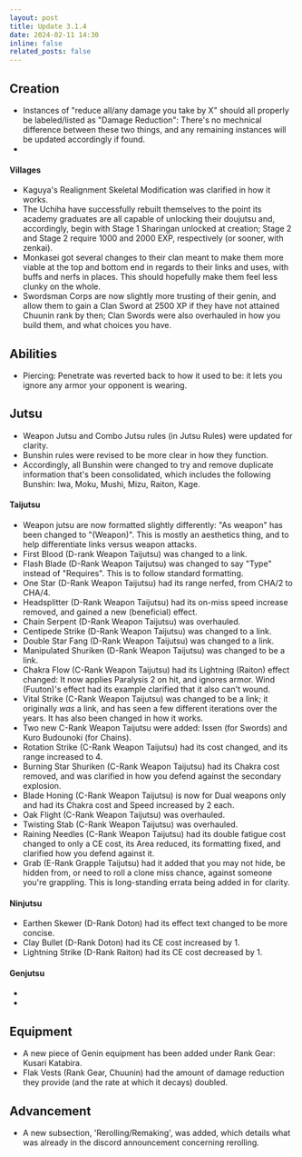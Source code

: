 ```yaml
---
layout: post
title: Update 3.1.4
date: 2024-02-11 14:30
inline: false
related_posts: false
---
```


## Creation
 - Instances of "reduce all/any damage you take by X" should all properly be labeled/listed as "Damage Reduction": There's no mechnical difference between these two things, and any remaining instances will be updated accordingly if found.
 - 

#### Villages
 - Kaguya's Realignment Skeletal Modification was clarified in how it works.
 - The Uchiha have successfully rebuilt themselves to the point its academy graduates are all capable of unlocking their doujutsu and, accordingly, begin with Stage 1 Sharingan unlocked at creation; Stage 2 and Stage 2 require 1000 and 2000 EXP, respectively (or sooner, with zenkai).
 - Monkasei got several changes to their clan meant to make them more viable at the top and bottom end in regards to their links and uses, with buffs and nerfs in places.  This should hopefully make them feel less clunky on the whole.
 - Swordsman Corps are now slightly more trusting of their genin, and allow them to gain a Clan Sword at 2500 XP if they have not attained Chuunin rank by then; Clan Swords were also overhauled in how you build them, and what choices you have.

## Abilities
 - Piercing: Penetrate was reverted back to how it used to be: it lets you ignore any armor your opponent is wearing.

## Jutsu
 - Weapon Jutsu and Combo Jutsu rules (in Jutsu Rules) were updated for clarity.
 - Bunshin rules were revised to be more clear in how they function.
 - Accordingly, all Bunshin were changed to try and remove duplicate information that's been consolidated, which includes the following Bunshin: Iwa, Moku, Mushi, Mizu, Raiton, Kage.

#### Taijutsu
 - Weapon jutsu are now formatted slightly differently: "As weapon" has been changed to "(Weapon)".  This is mostly an aesthetics thing, and to help differentiate links versus weapon attacks.
 - First Blood (D-rank Weapon Taijutsu) was changed to a link.
 - Flash Blade (D-Rank Weapon Taijutsu) was changed to say "Type" instead of "Requires". This is to follow standard formatting.
 - One Star (D-Rank Weapon Taijutsu) had its range nerfed, from CHA/2 to CHA/4.
 - Headsplitter (D-Rank Weapon Taijutsu) had its on-miss speed increase removed, and gained a new (beneficial) effect.
 - Chain Serpent (D-Rank Weapon Taijutsu) was overhauled.
 - Centipede Strike (D-Rank Weapon Taijutsu) was changed to a link.
 - Double Star Fang (D-Rank Weapon Taijutsu) was changed to a link.
 - Manipulated Shuriken (D-Rank Weapon Taijutsu) was changed to be a link.
 - Chakra Flow (C-Rank Weapon Taijutsu) had its Lightning (Raiton) effect changed: It now applies Paralysis 2 on hit, and ignores armor.  Wind (Fuuton)'s effect had its example clarified that it also can't wound.
 - Vital Strike (C-Rank Weapon Taijutsu) was changed to be a link; it originally *was* a link, and has seen a few different iterations over the years. It has also been changed in how it works.
 - Two new C-Rank Weapon Taijutsu were added: Issen (for Swords) and Kuro Budounoki (for Chains).
 - Rotation Strike (C-Rank Weapon Taijutsu) had its cost changed, and its range increased to 4.
 - Burning Star Shuriken (C-Rank Weapon Taijutsu) had its Chakra cost removed, and was clarified in how you defend against the secondary explosion.
 - Blade Honing (C-Rank Weapon Taijutsu) is now for Dual weapons only and had its Chakra cost and Speed increased by 2 each.
 - Oak Flight (C-Rank Weapon Taijutsu) was overhauled. 
 - Twisting Stab (C-Rank Weapon Taijutsu) was overhauled.
 - Raining Needles (C-Rank Weapon Taijutsu) had its double fatigue cost changed to only a CE cost, its Area reduced, its formatting fixed, and clarified how you defend against it.
  - Grab (E-Rank Grapple Taijutsu) had it added that you may not hide, be hidden from, or need to roll a clone miss chance, against someone you're grappling.  This is long-standing errata being added in for clarity.


#### Ninjutsu 
 - Earthen Skewer (D-Rank Doton) had its effect text changed to be more concise.
 - Clay Bullet (D-Rank Doton) had its CE cost increased by 1.
 - Lightning Strike (D-Rank Raiton) had its CE cost decreased by 1.

#### Genjutsu
 - 
 - 

## Equipment
 - A new piece of Genin equipment has been added under Rank Gear: Kusari Katabira.
 - Flak Vests (Rank Gear, Chuunin) had the amount of damage reduction they provide (and the rate at which it decays) doubled.

## Advancement
 - A new subsection, 'Rerolling/Remaking', was added, which details what was already in the discord announcement concerning rerolling.
